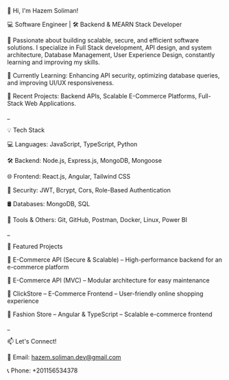 👋 Hi, I'm Hazem Soliman!

💻 Software Engineer | 🛠️ Backend & MEARN Stack Developer

🚀 Passionate about building scalable, secure, and efficient software solutions.
I specialize in Full Stack development, API design, and system architecture, Database Management, User Experience Design, constantly learning and improving my skills.

🔹 Currently Learning: Enhancing API security, optimizing database queries, and improving UI/UX responsiveness.

🔹 Recent Projects: Backend APIs, Scalable E-Commerce Platforms, Full-Stack Web Applications.


_<br>


💡 Tech Stack

💻 Languages: JavaScript, TypeScript, Python

🛠️ Backend: Node.js, Express.js, MongoDB, Mongoose

🌐 Frontend: React.js, Angular, Tailwind CSS

🔐 Security: JWT, Bcrypt, Cors, Role-Based Authentication

🛢️ Databases: MongoDB, SQL

🚀 Tools & Others: Git, GitHub, Postman, Docker, Linux, Power BI<br>


_<br>


📌 Featured Projects

🔹 E-Commerce API (Secure & Scalable) – High-performance backend for an e-commerce platform

🔹 E-Commerce API (MVC) – Modular architecture for easy maintenance

🔹 ClickStore – E-Commerce Frontend – User-friendly online shopping experience

🔹 Fashion Store – Angular & TypeScript – Scalable e-commerce frontend<br>


_<br>


📫 Let's Connect!

📧 Email: hazem.soliman.dev@gmail.com

📞 Phone: +201156534378
